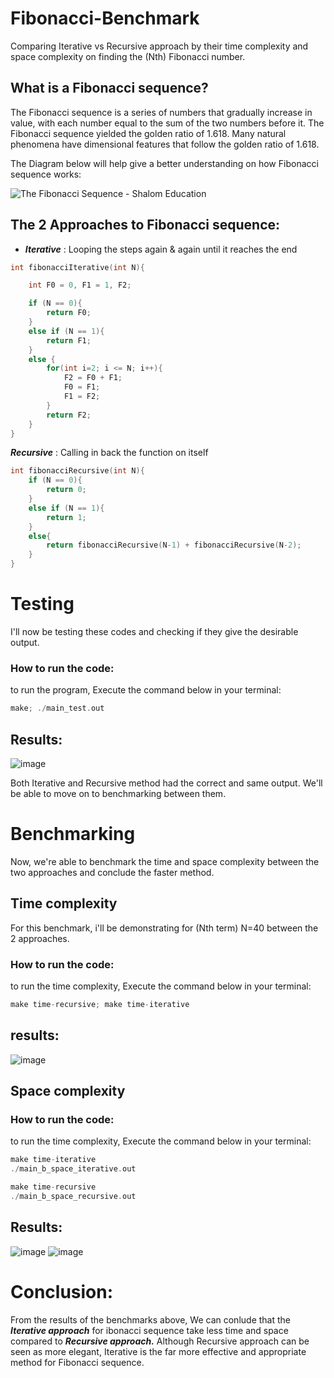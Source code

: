 # Fibonacci-Benchmark
  
Comparing Iterative vs Recursive approach by their time complexity and space complexity on finding the (Nth) Fibonacci number.

## What is a Fibonacci sequence?
 
The Fibonacci sequence is a series of numbers that gradually increase in value, with each number equal to the sum of the two numbers before it. The Fibonacci sequence yielded the golden ratio of 1.618. Many natural phenomena have dimensional features that follow the golden ratio of 1.618.

The Diagram below will help give a better understanding on how Fibonacci sequence works:

![The Fibonacci Sequence - Shalom Education](https://www.shalom-education.com/wp-content/uploads/2020/12/image-96.png)

## The 2 Approaches to Fibonacci sequence:
- ***Iterative*** : Looping the steps again & again until it reaches the end
```c
int fibonacciIterative(int N){

    int F0 = 0, F1 = 1, F2;

    if (N == 0){
        return F0;
    }
    else if (N == 1){
        return F1;
    } 
    else {
        for(int i=2; i <= N; i++){
            F2 = F0 + F1;
            F0 = F1;
            F1 = F2;
        }
        return F2;
    }
}
```
***Recursive*** : Calling in back the function on itself
```c
int fibonacciRecursive(int N){
    if (N == 0){
        return 0;
    }
    else if (N == 1){
        return 1;
    }
    else{
        return fibonacciRecursive(N-1) + fibonacciRecursive(N-2);
    }
}
```
# Testing
I'll now be testing these codes and checking if they give the desirable output.

### How to run the code:
to run the program, Execute the command below in your terminal:
```c
make; ./main_test.out
```
## Results:

![image](https://user-images.githubusercontent.com/114371959/205392893-5877c351-38a6-4614-997a-92398e804029.png)

Both Iterative and Recursive method had the correct and same output. We'll be able to move on to benchmarking between them.

# Benchmarking
Now, we're able to benchmark the time and space complexity between the two approaches and conclude the faster method.

## Time complexity
For this benchmark, i'll be demonstrating for (Nth term) N=40 between the 2 approaches.

### How to run the code:
to run the time complexity, Execute the command below in your terminal:

```c
make time-recursive; make time-iterative
```
## results:

![image](https://user-images.githubusercontent.com/114371959/205400044-d14e8f8a-c688-4ccf-8de1-af202e6d6a0f.png)

## Space complexity

### How to run the code:
to run the time complexity, Execute the command below in your terminal:

```c
make time-iterative
./main_b_space_iterative.out
```
```c
make time-recursive
./main_b_space_recursive.out
```

## Results:

![image](https://user-images.githubusercontent.com/114371959/205404595-3ef52b0c-dfe0-4457-ba17-7e03f42da0ee.png)
![image](https://user-images.githubusercontent.com/114371959/205405083-57c2ade4-1495-4a78-9096-a8deca242559.png)

# Conclusion:
From the results of the benchmarks above, We can conlude that the ***Iterative approach*** for ibonacci sequence take less time and space compared to ***Recursive approach.*** Although Recursive approach can be seen as more elegant, Iterative is the far more effective and appropriate method for Fibonacci sequence.
















